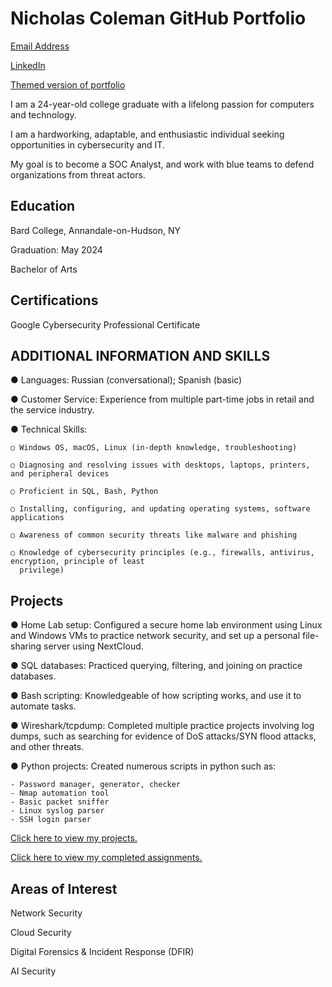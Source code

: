 # Nicholas Coleman GitHub Portfolio 
[Email Address](mailto:nicholashadleycoleman@gmail.com) 

[LinkedIn](https://www.linkedin.com/in/nicholas-coleman-8b595b279/)

[Themed version of portfolio](https://nicoleman0.github.io/security-portfolio.github.io/)

I am a 24-year-old college graduate with a lifelong passion for computers and technology.

I am a hardworking, adaptable, and enthusiastic individual seeking opportunities in cybersecurity and IT.

My goal is to become a SOC Analyst, and work with blue teams to defend organizations from threat actors.

## Education
Bard College, Annandale-on-Hudson, NY​

Graduation: May 2024​

Bachelor of Arts

## Certifications
Google Cybersecurity Professional Certificate

## ADDITIONAL INFORMATION AND SKILLS
●​ Languages: Russian (conversational); Spanish (basic)

●​ Customer Service: Experience from multiple part-time jobs in retail and the service industry.

●​ Technical Skills:

    ○​ Windows OS, macOS, Linux (in-depth knowledge, troubleshooting)
  
    ○ Diagnosing and resolving issues with desktops, laptops, printers, and peripheral devices
  
    ○​ Proficient in SQL, Bash, Python
  
    ○​ Installing, configuring, and updating operating systems, software applications
    
    ○​ Awareness of common security threats like malware and phishing
    
    ○​ Knowledge of cybersecurity principles (e.g., firewalls, antivirus, encryption, principle of least
      privilege)

## Projects
●​ Home Lab setup: Configured a secure home lab environment using Linux and Windows VMs to practice
network security, and set up a personal file-sharing server using NextCloud.

●​ SQL databases: Practiced querying, filtering, and joining on practice databases.

●​ Bash scripting: Knowledgeable of how scripting works, and use it to automate tasks.

●​ Wireshark/tcpdump: Completed multiple practice projects involving log dumps, such as searching for
evidence of DoS attacks/SYN flood attacks, and other threats.

●​ Python projects: Created numerous scripts in python such as:

    - Password manager, generator, checker
    - Nmap automation tool
    - Basic packet sniffer
    - Linux syslog parser
    - SSH login parser
[Click here to view my projects.](https://github.com/nicoleman0/Portfolio/tree/projects)

[Click here to view my completed assignments.](https://github.com/nicoleman0/Portfolio/tree/main/Assignments)

## Areas of Interest 

Network Security

Cloud Security

Digital Forensics & Incident Response (DFIR)

AI Security

